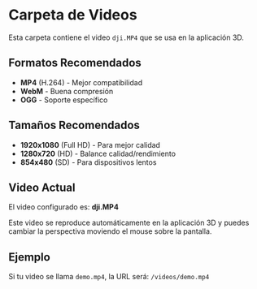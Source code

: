 # Carpeta de Videos

Esta carpeta contiene el video `dji.MP4` que se usa en la aplicación 3D.

## Formatos Recomendados

- **MP4** (H.264) - Mejor compatibilidad
- **WebM** - Buena compresión
- **OGG** - Soporte específico

## Tamaños Recomendados

- **1920x1080** (Full HD) - Para mejor calidad
- **1280x720** (HD) - Balance calidad/rendimiento
- **854x480** (SD) - Para dispositivos lentos

## Video Actual

El video configurado es: **dji.MP4**

Este video se reproduce automáticamente en la aplicación 3D y puedes cambiar la perspectiva moviendo el mouse sobre la pantalla.

## Ejemplo

Si tu video se llama `demo.mp4`, la URL será:
`/videos/demo.mp4`
